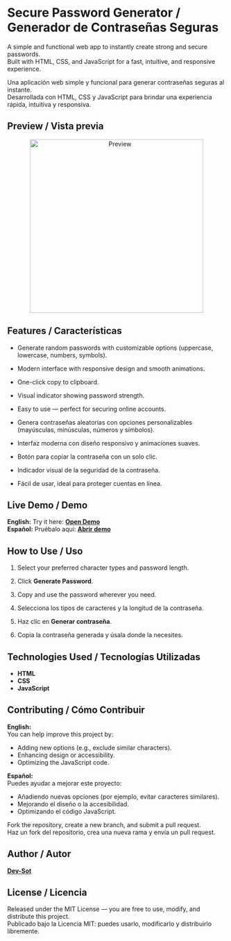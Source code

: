 # Secure Password Generator / Generador de Contraseñas Seguras  

A simple and functional web app to instantly create strong and secure passwords.  
Built with HTML, CSS, and JavaScript for a fast, intuitive, and responsive experience.  

Una aplicación web simple y funcional para generar contraseñas seguras al instante.  
Desarrollada con HTML, CSS y JavaScript para brindar una experiencia rápida, intuitiva y responsiva.  

## Preview / Vista previa  

<p align="center">
  <img src="https://i.pinimg.com/1200x/38/bf/02/38bf02b3944745ab1d01d191c01da863.jpg" alt="Preview" width="400">
</p>  

## Features / Características  

- Generate random passwords with customizable options (uppercase, lowercase, numbers, symbols).  
- Modern interface with responsive design and smooth animations.  
- One-click copy to clipboard.  
- Visual indicator showing password strength.  
- Easy to use — perfect for securing online accounts.  

- Genera contraseñas aleatorias con opciones personalizables (mayúsculas, minúsculas, números y símbolos).  
- Interfaz moderna con diseño responsivo y animaciones suaves.  
- Botón para copiar la contraseña con un solo clic.  
- Indicador visual de la seguridad de la contraseña.  
- Fácil de usar, ideal para proteger cuentas en línea.  

## Live Demo / Demo  

**English:** Try it here: **[Open Demo](https://dev-sot.github.io/password_generator/)**  
**Español:** Pruébalo aquí: **[Abrir demo](https://dev-sot.github.io/password_generator/)**  

## How to Use / Uso  

1. Select your preferred character types and password length.  
2. Click **Generate Password**.  
3. Copy and use the password wherever you need.  

1. Selecciona los tipos de caracteres y la longitud de la contraseña.  
2. Haz clic en **Generar contraseña**.  
3. Copia la contraseña generada y úsala donde la necesites.  

## Technologies Used / Tecnologías Utilizadas  

- **HTML**  
- **CSS**  
- **JavaScript**  

## Contributing / Cómo Contribuir  

**English:**  
You can help improve this project by:  
- Adding new options (e.g., exclude similar characters).  
- Enhancing design or accessibility.  
- Optimizing the JavaScript code.  

**Español:**  
Puedes ayudar a mejorar este proyecto:  
- Añadiendo nuevas opciones (por ejemplo, evitar caracteres similares).  
- Mejorando el diseño o la accesibilidad.  
- Optimizando el código JavaScript.  

Fork the repository, create a new branch, and submit a pull request.  
Haz un fork del repositorio, crea una nueva rama y envía un pull request.  

## Author / Autor  

[**Dev-Sot**](https://github.com/Dev-Sot)  

## License / Licencia  

Released under the MIT License — you are free to use, modify, and distribute this project.  
Publicado bajo la Licencia MIT: puedes usarlo, modificarlo y distribuirlo libremente.  
